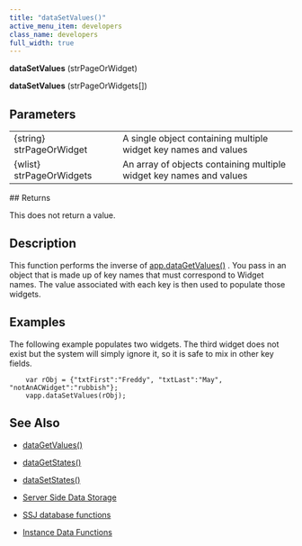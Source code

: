```yaml
---
title: "dataSetValues()"
active_menu_item: developers
class_name: developers
full_width: true
---
```



**dataSetValues** (strPageOrWidget)

**dataSetValues** (strPageOrWidgets[])

## Parameters

<table>
<tr>
<td width="186">
{string} strPageOrWidget

</td>
<td width="16">
</td>
<td width="678">
A single object containing multiple widget key names and values

</td>
</tr>
<tr>
<td width="186">
{wlist} strPageOrWidgets

</td>
<td width="16">
</td>
<td width="678">
An array of objects containing multiple widget key names and values

</td>
</tr>
</table>
## Returns

This does not return a value.

## Description

This function performs the inverse of [app.dataGetValues()](datagetvalues) . You pass in an object that is made up of key names that must correspond to Widget names. The value associated with each key is then used to populate those widgets.

## Examples

The following example populates two widgets. The third widget does not exist but the system will simply ignore it, so it is safe to mix in other key fields.

        var rObj = {"txtFirst":"Freddy", "txtLast":"May", "notAnACWidget":"rubbish"};
        vapp.dataSetValues(rObj);
   

## See Also

 - [dataGetValues()](datagetvalues)

 - [dataGetStates()](datagetstates)

 - [dataSetStates()](datasetstates)

 - [Server Side Data Storage](../../../product-guide/data-storage/server-side-data-storage/)

 - [SSJ database functions](../../../product-guide/data-storage/server-side-data-storage/)

 - [Instance Data Functions](../instance-data-functions/)

